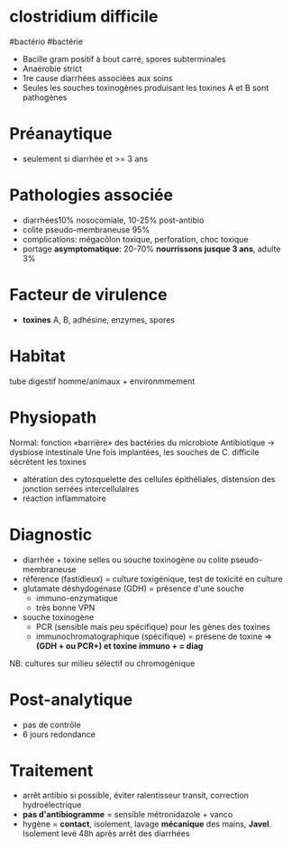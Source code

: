 # clostridium difficile
#bactério #bactérie 


- Bacille gram positif à bout carré, spores subterminales 
- Anaérobie strict 
- 1re cause diarrhées associées aux soins 
- Seules les souches toxinogènes produisant les toxines A et B sont pathogènes 


# Préanaytique


- seulement si diarrhée et >= 3 ans 


# Pathologies associée


- diarrhées10% nosocomiale, 10-25% post-antibio 
- colite pseudo-membraneuse 95% 
- complications: mégacôlon toxique, perforation, choc toxique 
- portage **asymptomatique**: 20-70% **nourrissons jusque 3 ans**, adulte 3% 


# Facteur de virulence


- **toxines** A, B, adhésine, enzymes, spores 


# Habitat


tube digestif homme/animaux + environmmement 


# Physiopath


Normal: fonction «barrière» des bactéries du microbiote
Antibiotique -> dysbiose intestinale
Une fois implantées, les souches de C. difficile sécrètent les toxines 

- altération des cytosquelette des cellules épithéliales, distension des jonction serrées intercellulaires 
- réaction inflammatoire 


# Diagnostic


- diarrhée + toxine selles ou souche toxinogène ou colite pseudo-membraneuse 
- référence (fastidieux) = culture toxigénique, test de toxicité en culture 
- glutamate déshydogénase (GDH) = présence d'une souche 
    - immuno-enzymatique 
    - très bonne VPN 
- souche toxinogène
    - PCR (sensible mais peu spécifique) pour les gènes des toxines 
    - immunochromatographique (spécifique) = présene de toxine => **(GDH + ou PCR+) et toxine immuno + = diag** 

NB: cultures sur milieu sélectif ou chromogénique 


# Post-analytique


- pas de contrôle 
- 6 jours redondance 


# Traitement


- arrêt antibio si possible, éviter ralentisseur transit, correction hydroélectrique 
- **pas d'antibiogramme** = sensible métronidazole + vanco 
- hygène = **contact**, isolement, lavage **mécanique** des mains, **Javel**.
  Isolement levé 48h après arrêt des diarrhées 


